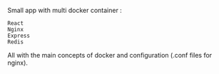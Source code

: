 Small app with multi docker container :

    React
    Nginx
    Express
    Redis
All with the main concepts of docker and configuration (.conf files for nginx).